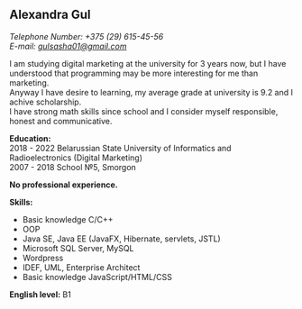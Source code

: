 ## Alexandra Gul

*Telephone Number: +375 (29) 615-45-56*  
*E-mail: gulsasha01@gmail.com*

I am studying digital marketing at the university for 3 years now, but I have understood that programming may be more interesting for me than marketing.  
Anyway I have desire to learning, my average grade at university is 9.2 and I achive scholarship.  
I have strong math skills since school and I consider myself responsible, honest and communicative.  

**Education:**  
2018 - 2022 Belarussian State University of Informatics and Radioelectronics (Digital Marketing)  
2007 - 2018	School №5, Smorgon

**No professional experience.**

**Skills:**
* Basic knowledge С/C++
* OOP
* Java SE, Java EE (JavaFX, Hibernate, servlets, JSTL)
* Microsoft SQL Server, MySQL
* Wordpress
* IDEF, UML, Enterprise Architect
* Basic knowledge JavaScript/HTML/CSS

**English level:** B1
